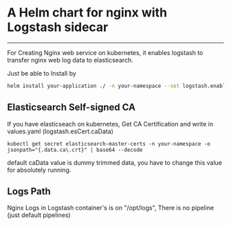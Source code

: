 # A Helm chart for nginx with Logstash sidecar
---

For Creating Nginx web service on kubernetes, it enables logstash to transfer nginx web log data to elasticsearch.

Just be able to Install by
```bash
helm install your-application ./ -n your-namespace --set logstash.enabled=true
```

## Elasticsearch Self-signed CA
If you have elasticseach on kubernetes, Get CA Certification and write in values.yaml (logstash.esCert.caData)
```
kubectl get secret elasticsearch-master-certs -n your-namespace -o jsonpath="{.data.ca\.crt}" | base64 --decode
```

default caData value is dummy trimmed data, you have to change this value for absolutely running.

## Logs Path
Nginx Logs in Logstash container's is on "/opt/logs", There is no pipeline (just default pipelines)
